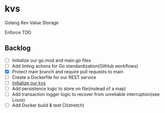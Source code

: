 # kvs

Golang Kev Value Storage

Enforce TDD

## Backlog

- [ ] Initialize our go.mod and main.go files
- [ ] Add linting actions for Go standardization(GitHub workflows)
- [x] Protect main branch and require pull requests to main
- [ ] Create a Dockerfile for our REST service
- [ ] [Initialize our kvs][]
- [ ] Add persistence logic to store on file(instead of a map)
- [ ] Add transaction logger logic to recover from unreliable interruption(see
  Louis)
- [ ] Add Docker build & test CI(stretch)

[Initialize our kvs]: (https://medium.com/@anshurai8991/building-a-simple-key-value-store-in-go-adfbd781f16e)
